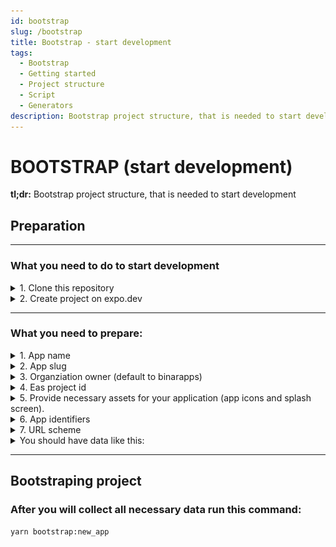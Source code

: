 ```yaml
---
id: bootstrap
slug: /bootstrap
title: Bootstrap - start development
tags:
  - Bootstrap
  - Getting started
  - Project structure
  - Script
  - Generators
description: Bootstrap project structure, that is needed to start development your new project
---
```


# BOOTSTRAP (start development)

**tl;dr:** Bootstrap project structure, that is needed to start development

## Preparation

<hr>

### **What you need to do to start development**

<details>
  <summary>1. Clone this repository</summary>
  
  There are three types that you can clone the repo:

1. Init using this command (beaware that sometimes this template can't be updated on npm, in that case, clone this repository and reinitialize repozitory for yourself - check third type of setup)

```bash
npx create-expo-app --template=@binarapps/expo-ts-template name_of_your_app
```

2. Use this as template repo on GitHub
   ![Github Repository Template](../static/github-repository-template.png)

3. Clone repository

   This usage is usefull when npm code version is ot up to date, you can verify it by checking dates of last commit and last publish
   ![Check last release date](../static/check-last-release-date.png)

```bash
git clone git@github.com:binarapps/expo-ts-template.git
cd expo-ts-template
yarn
yarn start
```

- in that case you can also reinitialize repozitory if you don't want to keep history of commits

```bash
rm -rg .git
git commit -m "chore: initialize project"
```

</details>

<details>
  <summary>2. Create project on expo.dev</summary>
  
  You need prepare some catchy name for you app, if not provided by client
</details>

<hr>

### **What you need to prepare:**

<details>
  <summary>1. App name</summary>
  
  You need prepare some catchy name for you app, if not provided by client
</details>

<details>
  <summary>2. App slug</summary>
  
  ![App slug in expo console](../static/bootstrap_slug.png)
  
  You can find it in expo console
</details>

<details>
  <summary>3. Organziation owner (default to binarapps)</summary>

![App slug in expo console](../static/bootstrap_owner.png)

You can find it in expo console

</details>

<details>
  <summary>4. Eas project id</summary>
  
  ![App slug in expo console](../static/bootstrap_eas_id.png)
  
  You can find it in expo console
</details>

<details>
  <summary>5. Provide necessary assets for your application (app icons and splash screen).</summary>
  
  [Expo recommendations about app icons and splash screen.](https://www.figma.com/file/gDLi6LNtNq50FycJ30t7rw/Expo-App-Icon-%26-Splash-(Community)?node-id=1-1357&t=VbJUpoye07JAuVLv-0)

App icons for Android and iOS devices need to follow different requirements - all necessary requirements can be found here.
Config inside the app is prepared that your icons will be named respectively:

- for Android:
  - prepare background color
  - adaptive-icon-qa.png
  - adaptive-icon-staging.png
  - adaptive-icon-production.png
- for iOS:
  - icon-qa.png
  - icon-staging.png
  - icon-production.png
- for web:
  - favicon-qa.png
  - favicon-staging.png
  - favicon-production.png
- splash screen:
  - splash.png

and placed in proper folders:

- for android: assets/icons/android
- for ios: assets/icons/ios
- for web: assets/icons/web
- splash screen: assets

For the Android adaptive icon, you should also provide proper background color as it needs to be uploaded with transparent background. It should be configured in app.config.ts file as follows:

app.config.ts
// CONFIG: Add your android adaptive icon background color here
adaptiveIconBackgroundColor: {
production: 'bg_color_production',
staging: 'bg_color_staging',
qa: 'bg_color_qa',
},

</details>

<details>
  <summary>6. App identifiers</summary>
  
  Your application should have unique identifiers of your app (they will be used in stores), they are respectively: 
   - for Android - app package name
   - for iOS - bundle identifier

They could have the same value for android and iOS, and normally they have a structure like this:
`com.your_company_name.your_project_name`

If you have some domain, for example: example.com, your bundle id could be: `com.example`

</details>

<details>
  <summary>7. URL scheme</summary>
  
  URL scheme link into your app. For example, if we set this to 'demo', then `demo://` URLs would open your app when tapped.
  It is only available in standalone apps.
</details>

<details>
  <summary>You should have data like this:</summary>
  
  You can generate this data and save it in some notepad or somewhere else.
  ```json
  {
    "androidPackageName": "your_android_package_name",
    "iosBundleIdentifier": "your.ios.bundle.identifier",
    "appName": "Your name",
    "owner": "expo_owner_name",
    "slug": "expo_app_slug",
    "easProjectId": "xxx-xxx-xxx-xx",
    "scheme": "your_url_scheme",
    "adaptiveIconBackgroundColor": "#2E7AF0CC"
  }
  ```
</details>

<hr>

## Bootstraping project

### **After you will collect all necessary data run this command:**

```sh
yarn bootstrap:new_app
```
